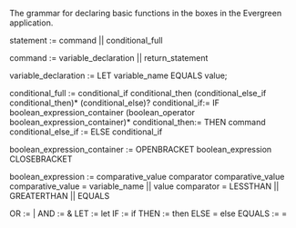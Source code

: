 The grammar for declaring basic functions in the boxes in the Evergreen application.

statement := command || conditional_full

command := variable_declaration || return_statement

variable_declaration := LET variable_name EQUALS value;

conditional_full := conditional_if conditional_then (conditional_else_if conditional_then)* (conditional_else)?
conditional_if:= IF boolean_expression_container (boolean_operator boolean_expression_container)*
conditional_then:= THEN command
conditional_else_if := ELSE conditional_if

boolean_expression_container := OPENBRACKET boolean_expression CLOSEBRACKET

boolean_expression := comparative_value comparator comparative_value
comparative_value = variable_name || value
comparator = LESSTHAN || GREATERTHAN || EQUALS

OR := |
AND := &
LET := let
IF := if
THEN := then
ELSE = else
EQUALS := =